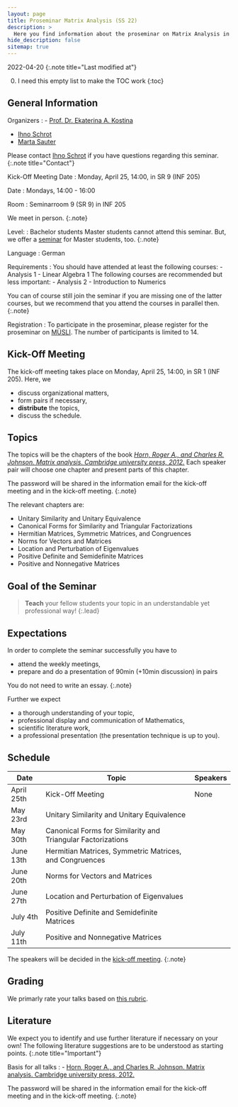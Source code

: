 ```yaml
---
layout: page
title: Proseminar Matrix Analysis (SS 22)
description: >
  Here you find information about the proseminar on Matrix Analysis in the summer term 2022.
hide_description: false
sitemap: true
---
```


<!-- invert_sidebar: true -->

2022-04-20
{:.note title="Last modified at"}

0. I need this empty list to make the TOC work
{:toc}

## General Information

Organizers
: - [Prof. Dr. Ekaterina A. Kostina][ekaterina]
  - [Ihno Schrot][ihno]
  - [Marta Sauter][marta]
  
  Please contact [Ihno Schrot][ihno] if you have questions regarding this seminar.
  {:.note title="Contact"}

Kick-Off Meeting Date
: Monday, April 25, 14:00, in SR 9 (INF 205)

Date
: Mondays, 14:00 - 16:00

Room
: Seminarroom 9 (SR 9) in INF 205 
  
  We meet in person.
  {:.note}

Level:
: Bachelor students
  Master students cannot attend this seminar. But, we offer a [seminar][sem] for Master students, too.
  {:.note}

Language
: German

Requirements
: You should have attended at least the following courses:
    - Analysis 1
    - Linear Algebra 1
  The following courses are recommended but less important:
    - Analysis 2
    - Introduction to Numerics

  You can of course still join the seminar if you are missing one of the latter courses, but we recommend that you attend the courses in parallel then.
  {:.note}
  
Registration
: To participate in the proseminar, please register for the proseminar on [MÜSLI][muesli]. The number of participants is limited to 14.

## Kick-Off Meeting
The kick-off meeting takes place on Monday, April 25, 14:00, in SR 1 (INF 205). Here, we 
  - discuss organizational matters,
  - form pairs if necessary,
  - **distribute** the topics,
  - discuss the schedule.

## Topics

The topics will be the chapters of the book [*Horn, Roger A., and Charles R. Johnson. Matrix analysis. Cambridge university press, 2012.*][book] Each speaker pair will choose one chapter and present parts of this chapter. 

The password will be shared in the information email for the kick-off meeting and in the kick-off meeting.
{:.note}

The relevant chapters are:
- Unitary Similarity and Unitary Equivalence
- Canonical Forms for Similarity and Triangular Factorizations
- Hermitian Matrices, Symmetric Matrices, and Congruences
- Norms for Vectors and Matrices
- Location and Perturbation of Eigenvalues
- Positive Definite and Semidefinite Matrices
- Positive and Nonnegative Matrices


## Goal of the Seminar
> **Teach** your fellow students your topic in an understandable yet professional way!
{:.lead}

## Expectations
In order to complete the seminar successfully you have to
  - attend the weekly meetings,
  - prepare and do a presentation of 90min (+10min discussion) in pairs <!--*or* 45min (+5min discussion) alone-->

You do not need to write an essay.
{:.note}

Further we expect
  - a thorough understanding of your topic,
  - professional display and communication of Mathematics,
  - scientific literature work,
  - a professional presentation (the presentation technique is up to you).

## Schedule

| Date | Topic | Speakers |
|------|-------|----------|
| April 25th | Kick-Off Meeting | None | 
| May 23rd | Unitary Similarity and Unitary Equivalence | |
| May 30th | Canonical Forms for Similarity and Triangular Factorizations | |
| June 13th | Hermitian Matrices, Symmetric Matrices, and Congruences | |
| June 20th | Norms for Vectors and Matrices | |
| June 27th | Location and Perturbation of Eigenvalues | |
| July 4th | Positive Definite and Semidefinite Matrices | |
| July 11th | Positive and Nonnegative Matrices | |

The speakers will be decided in the [kick-off meeting][kom].
{:.note}

## Grading

We primarly rate your talks based on [this rubric][rubric].

## Literature 

We expect you to identify and use further literature if necessary on your own! The following literature suggestions are to be understood as starting points.
{:.note title="Important"}

Basis for all talks
:   - [Horn, Roger A., and Charles R. Johnson. Matrix analysis. Cambridge university press, 2012.][book]

  The password will be shared in the information email for the kick-off meeting and in the kick-off meeting.
  {:.note}

[kom]: #kick-off-meeting
[sem]: ss22/seminar.md
[ekaterina]: mailto:ekaterina(dot)kostina(at)iwr(dot)uni-heidelberg(dot)de
[ihno]: mailto:ihno(dot)schrot(at)uni-heidelberg(dot)de
[marta]: mailto:marta(dot)sauter(at)iwr(dot)uni-heidelberg(dot)de
[muesli]: https://muesli.mathi.uni-heidelberg.de/lecture/view/1506
[rubric]: https://www.bsu.edu/-/media/www/departmentalcontent/math/pdfs/cp%20rubric.pdf?la=en
[book]: https://heibox.uni-heidelberg.de/f/dcf0f05e2b174c3da736/

